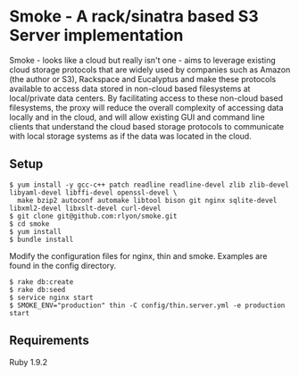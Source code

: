 # Smoke - A rack/sinatra based S3 Server implementation

Smoke - looks like a cloud but really isn't one - aims to leverage existing cloud storage protocols that are widely used by companies such as Amazon (the author or S3), Rackspace and Eucalyptus and make these protocols available to access data stored in non-cloud based filesystems at local/private data centers.  By facilitating access to these non-cloud based filesystems, the proxy will reduce the overall complexity of accessing data locally and in the cloud, and will allow existing GUI and command line clients that understand the cloud based storage protocols to communicate with local storage systems as if the data was located in the cloud.

## Setup
	$ yum install -y gcc-c++ patch readline readline-devel zlib zlib-devel libyaml-devel libffi-devel openssl-devel \
	  make bzip2 autoconf automake libtool bison git nginx sqlite-devel libxml2-devel libxslt-devel curl-devel
	$ git clone git@github.com:rlyon/smoke.git
	$ cd smoke
	$ yum install 
	$ bundle install
	
Modify the configuration files for nginx, thin and smoke.  Examples are found in the config directory.
	
	$ rake db:create
	$ rake db:seed
	$ service nginx start
	$ SMOKE_ENV="production" thin -C config/thin.server.yml -e production start
	
## Requirements
 Ruby 1.9.2
